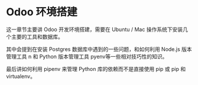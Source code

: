# Odoo 环境搭建

这一章节主要讲 Odoo 开发环境搭建，需要在 Ubuntu / Mac 操作系统下安装几个主要的工具和数据库。  

其中会提到在安装 Postgres 数据库中遇到的一些问题，和如何利用 Node.js 版本管理工具 n 和 Python 版本管理工具 pyenv等一些相对技巧性的知识。

最后讲如何利用 pipenv 来管理 Python 库的依赖而不是直接使用 pip 或 pip 和 virtualenv。